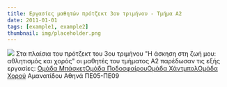 ```yaml
---
title: Εργασίες μαθητών πρότζεκτ 3ου τριμήνου - Τμήμα Α2
date: 2011-01-01
tags: [example1, example2]
thumbnail: img/placeholder.png
---
```

![](http://4.bp.blogspot.com/-Rx1PoPZ34Pw/VTf4b7nUQFI/AAAAAAAAAUY/2lUlk87gBkM/s1600/ergasies%2Bmathitwn.jpg) 
Στα πλαίσια του πρότζεκτ του 3ου τριμήνου "Η άσκηση στη ζωή μου: αθλητισμός και χορός" οι μαθητές του τμήματος Α2 παρέδωσαν τις εξής εργασίες: 
[Ομάδα Μπάσκετ](https://drive.google.com/open?id=1mSgrnaiFIqwkNgMQLZn_XzxZ2IVYL89k-xuNxAVIcXc&authuser=0)[Ομάδα Ποδοσφαίρου](https://drive.google.com/open?id=176NP5kMqUQ-84rErPbx736nBWg-wTS7yvFfrajTC5jY&authuser=0)[Ομάδα Χάντμπολ](https://docs.google.com/presentation/d/16FXk4uK7bnEc_HtL1rqx1cdSgQq2amcBhFoELb6NfHw/edit?usp=sharing)[Ομάδα Χορού](https://docs.google.com/presentation/d/1AtHHRakxYms1CmOondWJJ4S39CusDf5uKEnW2DhnBas/edit?usp=sharing) 
Αμανατίδου Αθηνά ΠΕ05-ΠΕ09
